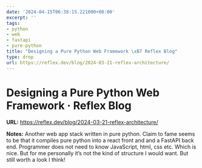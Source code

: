```yaml
---
date: '2024-04-15T06:38:15.221000+00:00'
excerpt: ''
tags:
- python
- web
- fastapi
- pure-python
title: "Designing a Pure Python Web Framework \xB7 Reflex Blog"
type: drop
url: https://reflex.dev/blog/2024-03-21-reflex-architecture/
---
```


# Designing a Pure Python Web Framework · Reflex Blog

**URL:** https://reflex.dev/blog/2024-03-21-reflex-architecture/

**Notes:**
Another web app stack written in pure python. Claim to fame seems to be that it compiles pure python into a react front and and a FastAPI back end. Programmer does not need to know JavaScript, html, css etc. Which is nice. But for me personally it’s not the kind of structure I would want. But still worth a look I think!

